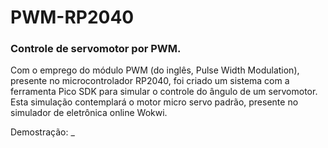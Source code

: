 # PWM-RP2040

### Controle de servomotor por PWM.
Com o emprego do módulo PWM (do inglês, Pulse Width Modulation),
presente no microcontrolador RP2040, foi criado um sistema com a
ferramenta Pico SDK para simular o controle do ângulo de um
servomotor. Esta simulação contemplará o motor micro servo
padrão, presente no simulador de eletrônica online Wokwi.

Demostração:
_
